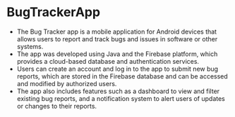 # BugTrackerApp
- The Bug Tracker app is a mobile application for Android devices that allows users to report and track bugs and issues in software or other systems.
- The app was developed using Java and the Firebase platform, which provides a cloud-based database and authentication services.
- Users can create an account and log in to the app to submit new bug reports, which are stored in the Firebase database and can be accessed and modified by authorized users.
- The app also includes features such as a dashboard to view and filter existing bug reports, and a notification system to alert users of updates or changes to their reports.
